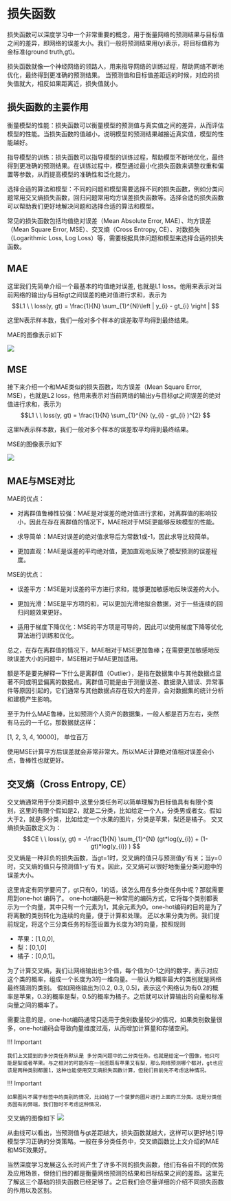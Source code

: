 # 损失函数

损失函数可以深度学习中一个非常重要的概念，用于衡量网络的预测结果与目标值之间的差异，即网络的误差大小。我们一般将预测结果用\(y\)表示，将目标值称为金标准(ground truth,gt)。

损失函数就像一个神经网络的领路人，用来指导网络的训练过程，帮助网络不断地优化，最终得到更准确的预测结果。
当预测值和目标值差距远的时候，对应的损失值就大，相反如果距离近，损失值就小。


## 损失函数的主要作用

衡量模型的性能：损失函数可以衡量模型的预测值与真实值之间的差异，从而评估模型的性能。当损失函数的值越小，说明模型的预测结果越接近真实值，模型的性能越好。

指导模型的训练：损失函数可以指导模型的训练过程，帮助模型不断地优化，最终得到更准确的预测结果。在训练过程中，模型通过最小化损失函数来调整权重和偏置等参数，从而提高模型的准确性和泛化能力。

选择合适的算法和模型：不同的问题和模型需要选择不同的损失函数，例如分类问题常用交叉熵损失函数，回归问题常用均方误差损失函数等。选择合适的损失函数可以帮助我们更好地解决问题和选择合适的算法和模型。

常见的损失函数包括均值绝对误差（Mean Absolute Error, MAE）、均方误差（Mean Square Error, MSE）、交叉熵（Cross Entropy, CE）、对数损失（Logarithmic Loss, Log Loss）等，需要根据具体问题和模型来选择合适的损失函数。

## MAE
这里我们先简单介绍一个最基本的均值绝对误差, 也就是<def>L1 loss</def>。他用来表示对当前网络的输出y与目标gt之间误差的绝对值进行求和，表示为
$$L1 \ \ loss(y, gt) = \frac{1}{N} \sum_{1}^{N}\left | y_{i} - gt_{i} \right | $$ 

这里N表示样本数，我们一般对多个样本的误差取平均得到最终结果。

MAE的图像表示如下

![](../img/01/05/MAE.jpg)

## MSE
接下来介绍一个和MAE类似的损失函数，均方误差（Mean Square Error, MSE），也就是<def>L2 loss</def>，他用来表示对当前网络的输出y与目标gt之间误差的绝对值进行求和，表示为
$$L1 \ \ loss(y, gt) = \frac{1}{N} \sum_{1}^{N} (y_{i} - gt_{i} )^{2} $$ 

这里N表示样本数，我们一般对多个样本的误差取平均得到最终结果。

MSE的图像表示如下

![](../img/01/05/MSE.jpg)


## MAE与MSE对比
MAE的优点：

- 对离群值鲁棒性较强：MAE是对误差的绝对值进行求和，对离群值的影响较小，因此在存在离群值的情况下，MAE相对于MSE更能够反映模型的性能。

- 求导简单：MAE对误差的绝对值求导后为常数1或-1，因此求导比较简单。

- 更加直观：MAE是误差的平均绝对值，更加直观地反映了模型预测的误差程度。

MSE的优点：

- 误差平方：MSE是对误差的平方进行求和，能够更加敏感地反映误差的大小。

- 更加光滑：MSE是平方项的和，可以更加光滑地拟合数据，对于一些连续的回归问题效果更好。

- 适用于梯度下降优化：MSE的平方项是可导的，因此可以使用梯度下降等优化算法进行训练和优化。

总之，在存在离群值的情况下，MAE相对于MSE更加鲁棒；在需要更加敏感地反映误差大小的问题中，MSE相对于MAE更加适用。

额是不是要先解释一下什么是离群值（Outlier），是指在数据集中与其他数据点显著不同或明显偏离的数据点。离群值可能是由于测量误差、数据录入错误、异常事件等原因引起的，它们通常与其他数据点存在较大的差异，会对数据集的统计分析和建模产生影响。

至于为什么MAE鲁棒，比如预测个人资产的数据集，一般人都是百万左右，突然有马云的一千亿，那数据就这样：

[1, 2, 3, 4, 10000]， 单位百万

使用MSE计算平方后误差就会非常非常大。所以MAE计算绝对值相对误差会小点，鲁棒性也就更好。


## 交叉熵（Cross Entropy, CE）
交叉熵通常用于<def>分类问题</def>中,这里分类任务可以简单理解为目标值具有有限个类别，这里的有限个假如是2，就是二分类，比如给定一个人，分类男或者女。假如大于2，就是多分类，比如给定一个水果的图片，分类是苹果，梨还是橘子。
交叉熵损失函数定义为：
$$CE \ \ loss(y, gt) = -\frac{1}{N} \sum_{1}^{N} (gt*log(y_{i}) + (1-gt)*log(y_{i}) ) $$ 
交叉熵是一种非负的损失函数，当gt=1时，交叉熵的值只与预测值y'有关；当y=0时，交叉熵的值只与预测值1-y'有关。因此，交叉熵可以很好地衡量分类问题中的误差大小。

这里肯定有同学要问了，gt只有0，1的话，该怎么用在多分类任务中呢？那就需要用到<def>one-hot 编码</def>了。
one-hot编码是一种常用的编码方式，它将每个类别都表示为一个向量，其中只有一个元素为1，其余元素为0。one-hot编码的目的是为了将离散的类别转化为连续的向量，便于计算和处理。
还以水果分类为例。我们提前规定，将这个三分类任务的标签设置为长度为3的向量，按照规则

- 苹果：[1,0,0],
- 梨：[0,1,0]
- 橘子：[0,0,1]。

为了计算交叉熵，我们让网络输出也3个值，每个值为0-1之间的数字，表示对应这个类的概率，组成一个长度为3的一维向量。一般认为概率最大的类别就是网络最终猜测的类别。
假如网络输出为[0.2, 0.3, 0.5]，表示这个网络认为有0.2的概率是苹果，0.3的概率是梨，0.5的概率为橘子。之后就可以计算输出的向量和标准向量之间的概率了。

需要注意的是，one-hot编码通常只适用于类别数量较少的情况，如果类别数量很多，one-hot编码会导致向量维度过高，从而增加计算量和存储空间。

!!! Important

	我们上文提到的多分类任务默认是 多分类问题中的二分类任务。也就是给定一个图像，他只可能是梨或者苹果。与之相对的可能存在一张图既有苹果又有梨，那么网络预测哪个都对，gt也应该是两种类别都置1，这种也能使用交叉熵损失函数计算，但我们目前先不考虑这种情况。


!!! Important

	如果图片不属于标签中的类别的情况，比如给了一个菠萝的图片进行上面的三分类。这是分类任务固有的弊端，我们暂时不考虑这种情况，


交叉熵的图像如下
![](../img/01/05/CE.jpg)

从曲线可以看出，当预测值与gt差距越大，损失函数就越大，这样可以更好地引导模型学习正确的分类策略。一般在多分类任务中，交叉熵函数比上文介绍的MAE和MSE效果好。


当然深度学习发展这么长时间产生了许多不同的损失函数，他们有各自不同的优势及应用场景，但他们目的都是衡量网络预测的结果和目标结果之间的差距。这里先了解这三个基础的损失函数已经足够了。之后我们会尽量详细的介绍不同损失函数的作用以及区别。
